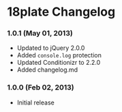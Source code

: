 # 18plate Changelog

### 1.0.1 (May 01, 2013)
- Updated to jQuery 2.0.0
- Added `console.log` protection
- Updated Conditionizr to 2.2.0
- Added changelog.md

### 1.0.0 (Feb 02, 2013)
- Initial release